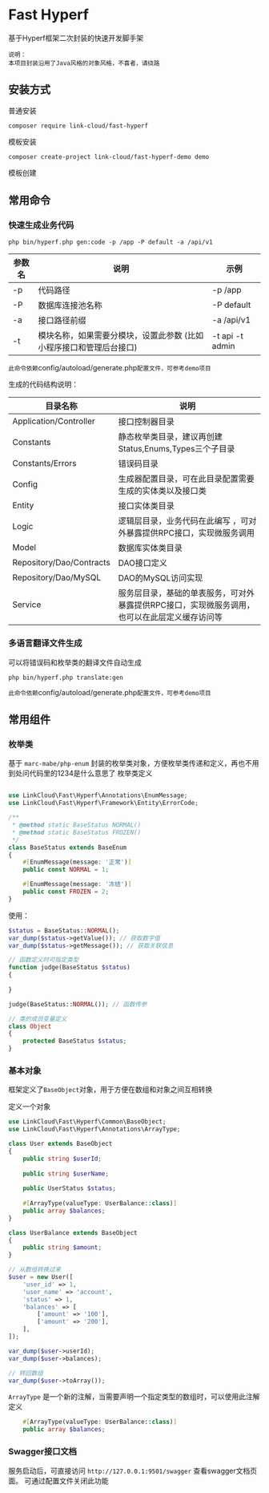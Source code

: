 # Fast Hyperf

基于Hyperf框架二次封装的快速开发脚手架

```
说明：
本项目封装沿用了Java风格的对象风格，不喜者，请绕路
```

## 安装方式

普通安装
```
composer require link-cloud/fast-hyperf
```

模板安装

```
composer create-project link-cloud/fast-hyperf-demo demo
```

模板创建

## 常用命令

### 快速生成业务代码

```
php bin/hyperf.php gen:code -p /app -P default -a /api/v1
```

| 参数名 | 说明                                  | 示例              |
| --- |-------------------------------------|-----------------|
| -p | 代码路径                                | -p /app         |
| -P | 数据库连接池名称                            | -P default      |
| -a | 接口路径前缀                              | -a /api/v1      |
| -t | 模块名称，如果需要分模块，设置此参数 (比如小程序接口和管理后台接口) | -t api -t admin |

`
此命令依赖 `config/autoload/generate.php` 配置文件，可参考demo项目
`

生成的代码结构说明：

| 目录名称                    | 说明                                               |
|-------------------------|--------------------------------------------------|
| Application/Controller  | 接口控制器目录                                          |
| Constants         | 静态枚举类目录，建议再创建Status,Enums,Types三个子目录             |
| Constants/Errors        | 错误码目录                                            |
| Config                  | 生成器配置目录，可在此目录配置需要生成的实体类以及接口类                     |
| Entity                  | 接口实体类目录                                          |
| Logic                   | 逻辑层目录，业务代码在此编写 ，可对外暴露提供RPC接口，实现微服务调用             |
| Model                   | 数据库实体类目录                                         |
| Repository/Dao/Contracts | DAO接口定义                                          |
| Repository/Dao/MySQL    | DAO的MySQL访问实现                                    |
| Service                 | 服务层目录，基础的单表服务，可对外暴露提供RPC接口，实现微服务调用，也可以在此层定义缓存访问等 |


### 多语言翻译文件生成

可以将错误码和枚举类的翻译文件自动生成

```
php bin/hyperf.php translate:gen
```

`
此命令依赖 `config/autoload/generate.php` 配置文件，可参考demo项目
`

## 常用组件

### 枚举类

基于 `marc-mabe/php-enum` 封装的枚举类对象，方便枚举类传递和定义，再也不用到处问代码里的1234是什么意思了
枚举类定义

```php

use LinkCloud\Fast\Hyperf\Annotations\EnumMessage;
use LinkCloud\Fast\Hyperf\Framework\Entity\ErrorCode;

/**
 * @method static BaseStatus NORMAL()
 * @method static BaseStatus FROZEN()
 */
class BaseStatus extends BaseEnum
{
    #[EnumMessage(message: '正常')]
    public const NORMAL = 1;

    #[EnumMessage(message: '冻结')]
    public const FROZEN = 2;
}
```

使用：

```php
$status = BaseStatus::NORMAL();
var_dump($status->getValue()); // 获取数字值
var_dump($status->getMessage()); // 获取关联信息

// 函数定义时可指定类型
function judge(BaseStatus $status)
{
    
}

judge(BaseStatus::NORMAL()); // 函数传参

// 类的成员变量定义
class Object
{
    protected BaseStatus $status;
}
```

### 基本对象

框架定义了`BaseObject`对象，用于方便在数组和对象之间互相转换

定义一个对象

```php
use LinkCloud\Fast\Hyperf\Common\BaseObject;
use LinkCloud\Fast\Hyperf\Annotations\ArrayType;

class User extends BaseObject
{
    public string $userId;
    
    public string $userName;
    
    public UserStatus $status;
    
    #[ArrayType(valueType: UserBalance::class)]
    public array $balances;
}

class UserBalance extends BaseObject
{
    public string $amount;
}

// 从数组转换过来
$user = new User([
    'user_id' => 1,
    'user_name' => 'account',
    'status' => 1,
    'balances' => [
        ['amount' => '100'],
        ['amount' => '200'],
    ],
]);

var_dump($user->userId);
var_dump($user->balances);

// 转回数组
var_dump($user->toArray());
```

`ArrayType` 是一个新的注解，当需要声明一个指定类型的数组时，可以使用此注解定义

```php
    #[ArrayType(valueType: UserBalance::class)]
    public array $balances;
```


### Swagger接口文档

服务启动后，可直接访问 `http://127.0.0.1:9501/swagger` 查看swagger文档页面。
可通过配置文件关闭此功能
